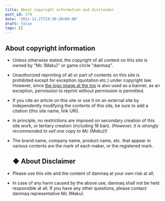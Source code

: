 ```yaml
---
title: About copyright information and disclaimer
post_id: 279
date: '2012-11-27T23:30:20+09:00'
draft: false
tags: []
---
```


## About copyright information

*   Unless otherwise stated, the copyright of all content on this site is owned by "Mc (Maku)" or game circle "danmaq".
*   Unauthorized reprinting of all or part of contents on this site is prohibited except for exception (quotation etc.) under copyright law. However, since [the logo image at the top](/?attachment_id=16) is also used as a banner, as an exception, permission to reprint without permission is permitted.
*   If you cite an article on this site or use it on an external site by independently modifying the contents of this site, be sure to add a citation (this site name, link URI).
*   In principle, no restrictions are imposed on secondary creation of this site work, or tertiary creation (including 18 ban). _(However, it is strongly recommended to sell one copy to Mc (Maku)!)_
*   The brand name, company name, product name, etc. that appear in various contents are the mark of each maker, or the registered mark.
    
    ## ◆ About Disclaimer
    
*   Please use this site and the content of danmaq at your own risk at all.
    
*   In case of any harm caused by the above use, danmaq shall not be held responsible at all. If you have any other questions, please contact danmaq representative Mc (Maku).
